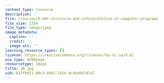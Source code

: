 ```yaml
---
content_type: resource
description: ''
file: /courses/6-001-structure-and-interpretation-of-computer-programs-spring-2005/b1ffb01180c304b21b1ebcde46d7d7a7_2B.jpg
file_size: 2134
file_type: image/jpeg
image_metadata:
  caption: ''
  credit: ''
  image-alt: ''
learning_resource_types: []
license: https://creativecommons.org/licenses/by-nc-sa/4.0/
ocw_type: OCWImage
resourcetype: Image
title: 2B.jpg
uid: b1ffb011-80c3-04b2-1b1e-bcde46d7d7a7
---
```

